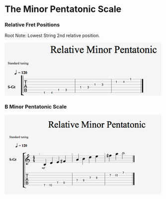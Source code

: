 # The Minor Pentatonic Scale

<!-- ## About the major scale -->
<!-- TODO(rthakker) Add general information about the major scale -->

### Relative Fret Positions

Root Note: Lowest String 2nd relative position.

![Relative Minor Pentatonic Scale](tabs/relative_minor_pent.png)


### B Minor Pentatonic Scale

![B Minor Pentatonic Scale](tabs/b_minor_pent.png)
